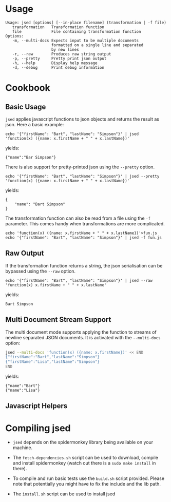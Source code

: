 # Usage
~~~
Usage: jsed [options] [--in-place filename] (transformation | -f file)
   transformation   Transformation function
   file             File containing transformation function
Options:
   -m, --multi-docs Expects input to be multiple documents
                    formatted on a single line and separated
                    by new lines
   -r, --raw        Produces raw string output
   -p, --pretty     Pretty print json output
   -h, --help       Display help message
   -d, --debug      Print debug information
~~~

# Cookbook

## Basic Usage

`jsed` applies javascript functions to json objects and returns
the result as json. Here a basic example:

~~~ {.bash}
echo '{"firstName": "Bart", "lastName": "Simpson"}' | jsed 'function(x) ({name: x.firstName + " " + x.lastName})'
~~~

yields:

~~~ {.json}
{"name":"Bar Simpson"}
~~~

There is also support for pretty-printed json using the `--pretty` option.

~~~ {.bash}
echo '{"firstName": "Bart", "lastName": "Simpson"}' | jsed --pretty 'function(x) ({name: x.firstName + " " + x.lastName})'
~~~

yields:

~~~ {.json}
{
    "name": "Bart Simpson"
}
~~~

The transformation function can also be read from a file using the `-f` parameter.
This comes handy when transformations are more complicated.

~~~ {.bash}
echo 'function(x) ({name: x.firstName + " " + x.lastName})'>fun.js
echo '{"firstName": "Bart", "lastName": "Simpson"}' | jsed -f fun.js
~~~



## Raw Output

If the transformation function returns a string, the json serialisation can be
bypassed using the `--raw` option.

~~~ {.bash}
echo '{"firstName": "Bart", "lastName": "Simpson"}' | jsed --raw 'function(x) x.firstName + " " + x.lastName'
~~~

yields:

~~~
Bart Simpson
~~~



## Multi Document Stream Support

The multi document mode supports applying the function to streams
of newline separated JSON documents. It is activated with the
`--multi-docs` option:

~~~~ .bash
jsed --multi-docs 'function(x) ({name: x.firstName})' << END
{"firstName":"Bart","lastName":"Simpson"}
{"firstName":"Lisa","lastName":"Simpson"}
END
~~~~

yields:

~~~
{"name":"Bart"}
{"name":"Lisa"}
~~~


## Javascript Helpers




# Compiling jsed

* `jsed` depends on the spidermonkey library being available on your machine.

*  The `fetch-dependencies.sh` script can be used to download, compile and install
   spidermonkey (watch out there is a `sudo make install` in there).

* To compile and run basic tests use the `build.sh` script provided. Please note that potentially
  you might have to fix the include and the lib path.

* The `install.sh` script can be used to install jsed



